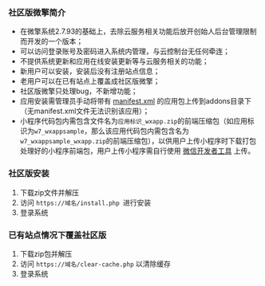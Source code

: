 ### 社区版微擎简介
* 在微擎系统2.7.93的基础上，去除云服务相关功能后放开创始人后台管理限制而开发的一个版本；
* 可以访问登录账号及密码进入系统内管理，与云控制台无任何牵连；
* 不提供系统更新和应用在线安装更新等与云服务相关的功能；
* 新用户可以安装，安装后没有注册站点信息；
* 老用户可以在已有站点上覆盖成社区版微擎；
* 社区版微擎只处理bug，不新增功能；
* 应用安装需管理员手动将带有 [manifest.xml](https://wiki.w7.com/document/35/1525) 的应用包上传到addons目录下（无manifest.xml文件无法识别该应用）；
* 小程序代码包内需包含文件名为```应用标识_wxapp.zip```的前端压缩包（如应用标识为```w7_wxappsample```，那么该应用代码包内需包含名为```w7_wxappsample_wxapp.zip```的前端压缩包），以供用户上传小程序时下载打包处理好的小程序前端包，用户上传小程序需自行使用 [微信开发者工具](https://developers.weixin.qq.com/miniprogram/dev/devtools/stable.html) 上传。

### 社区版安装
1. 下载zip文件并解压
2. 访问 ```https://域名/install.php ```进行安装
3. 登录系统

### 已有站点情况下覆盖社区版
1. 下载zip包并解压
2. 访问 ```https://域名/clear-cache.php``` 以清除缓存
3. 登录系统
